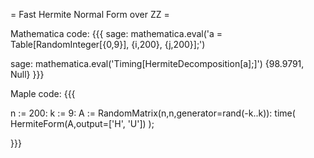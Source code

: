 = Fast Hermite Normal Form over ZZ =


Mathematica code:
{{{
sage: mathematica.eval('a = Table[RandomInteger[{0,9}], {i,200}, {j,200}];')

sage: mathematica.eval('Timing[HermiteDecomposition[a];]')
        {98.9791, Null}
}}}


Maple code:
{{{

n := 200: k := 9: A := RandomMatrix(n,n,generator=rand(-k..k)): time( HermiteForm(A,output=['H', 'U']) );

}}}
